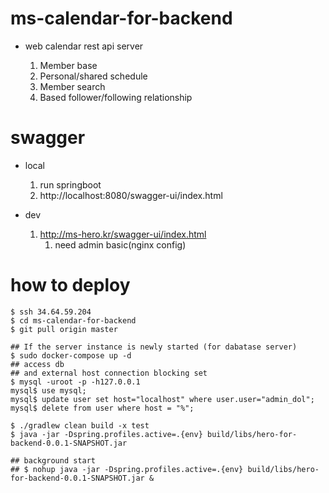 # ms-calendar-for-backend

- web calendar rest api server

  1. Member base
  2. Personal/shared schedule
  3. Member search
  4. Based follower/following relationship

# swagger

- local 

  1. run springboot
  2. http://localhost:8080/swagger-ui/index.html

- dev
  
   1. http://ms-hero.kr/swagger-ui/index.html
      1. need admin basic(nginx config)

# how to deploy

```
$ ssh 34.64.59.204
$ cd ms-calendar-for-backend
$ git pull origin master

## If the server instance is newly started (for dabatase server)
$ sudo docker-compose up -d 
## access db
## and external host connection blocking set
$ mysql -uroot -p -h127.0.0.1
mysql$ use mysql;
mysql$ update user set host="localhost" where user.user="admin_dol";
mysql$ delete from user where host = "%";

$ ./gradlew clean build -x test
$ java -jar -Dspring.profiles.active=.{env} build/libs/hero-for-backend-0.0.1-SNAPSHOT.jar 

## background start 
## $ nohup java -jar -Dspring.profiles.active=.{env} build/libs/hero-for-backend-0.0.1-SNAPSHOT.jar &
```
